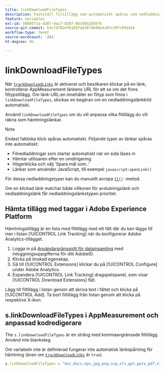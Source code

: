 ```yaml
---
title: linkDownloadFileTypes
description: Fastställ filtillägg som automatiskt spåras som nedladdningslänkar.
feature: Variables
exl-id: 5089571a-d387-4ac7-838f-8bc95b2856fb
source-git-commit: b3c74782ef6183fa63674b98e4c0fc39fc09441b
workflow-type: tm+mt
source-wordcount: '261'
ht-degree: 0%

---
```


# linkDownloadFileTypes

När [`trackDownloadLinks`](trackdownloadlinks.md) är aktiverat och besökaren klickar på en länk, kontrollerar AppMeasurement länkens URL för att se om det finns filtypstillägg. Om länk-URL:en innehåller en filtyp som finns i `linkDownloadFileTypes`, skickas en begäran om en nedladdningslänkbild automatiskt.

Använd `linkDownloadFileTypes` om du vill anpassa vilka filtillägg du vill räkna som hämtningslänkar.

>[!NOTE]
>
>Endast faktiska klick spåras automatiskt. Följande typer av länkar spåras inte automatiskt:
>
>* Filnedladdningar som startar automatiskt när en sida läses in
>* Hämtar utlösaren efter en omdirigering
>* Högerklicka och välj &#39;Spara mål som..&#39;
>* Länkar som använder JavaScript, till exempel `javascript:openLink()`
>
>För dessa nedladdningstyper kan du manuellt anropa [`tl()`](../functions/tl-method.md) -metod.

Om en klickad länk matchar både villkoren för avslutningslänk och nedladdningslänk får nedladdningslänkstypen prioritet.

## Hämta tillägg med taggar i Adobe Experience Platform

Hämtningstillägg är en lista med filtillägg med ett fält där du kan lägga till mer i listan [!UICONTROL Link Tracking] när du konfigurerar Adobe Analytics-tillägget.

1. Logga in på [Användargränssnitt för datainsamling](https://experience.adobe.com/data-collection) med inloggningsuppgifterna för ditt AdobeID.
2. Klicka på önskad egenskap.
3. Gå till [!UICONTROL Extensions] klickar du på [!UICONTROL Configure] under Adobe Analytics.
4. Expandera [!UICONTROL Link Tracking] dragspelspanel, som visar [!UICONTROL Download Extensions] fält.

Lägg till filtillägg i listan genom att skriva text i fältet och klicka på [!UICONTROL Add]. Ta bort filtillägg från listan genom att klicka på respektive X-ikon.

## s.linkDownloadFileTypes i AppMeasurement och anpassad kodredigerare

The `s.linkDownloadFileTypes` är en sträng med kommaavgränsade filtillägg. Använd inte blanksteg.

Om variabeln inte är definierad fungerar inte automatisk länkspårning för hämtning (även om [`trackDownloadLinks`](trackdownloadlinks.md) är `true`).

```js
s.linkDownloadFileTypes = "doc,docx,eps,jpg,png,svg,xls,ppt,pptx,pdf,xlsx,tab,csv,zip,txt,vsd,vxd,xml,js,css,rar,exe,wma,mov,avi,wmv,mp3,wav,m4v";
```
